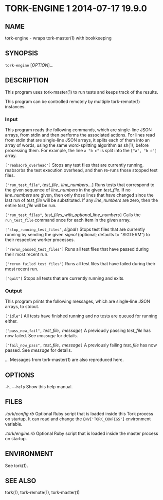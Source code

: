 # TORK-ENGINE 1 2014-07-17 19.9.0

## NAME

tork-engine - wraps tork-master(1) with bookkeeping

## SYNOPSIS

`tork-engine` [*OPTION*]...

## DESCRIPTION

This program uses tork-master(1) to run tests and keeps track of the results.

This program can be controlled remotely by multiple tork-remote(1) instances.

### Input

This program reads the following commands, which are single-line JSON arrays,
from stdin and then performs the associated actions.  For lines read from
stdin that are single-line JSON arrays, it splits each of them into an array
of words, using the same word-splitting algorithm as sh(1), before processing
them.  For example, the line `a "b c"` is split into the `["a", "b c"]` array.

`["reabsorb_overhead"]`
  Stops any test files that are currently running, reabsorbs the test
  execution overhead, and then re-runs those stopped test files.

`["run_test_file"`, *test_file*`,` *line_numbers*...`]`
  Runs tests that correspond to the given sequence of *line_numbers* in the
  given *test_file*.  If no *line_numbers* are given, then only those lines
  that have changed since the last run of *test_file* will be substituted.
  If any *line_numbers* are zero, then the entire *test_file* will be run.

`["run_test_files"`, *test\_files\_with\_optional\_line\_numbers*`]`
  Calls the `run_test_file` command once for each item in the given array.

`["stop_running_test_files"`, *signal*`]`
  Stops test files that are currently running by sending the given *signal*
  (optional; defaults to "SIGTERM") to their respective worker processes.

`["rerun_passed_test_files"]`
  Runs all test files that have passed during their most recent run.

`["rerun_failed_test_files"]`
  Runs all test files that have failed during their most recent run.

`["quit"]`
  Stops all tests that are currently running and exits.

### Output

This program prints the following messages, which are single-line JSON arrays,
to stdout.

`["idle"]`
  All tests have finished running and no tests are queued for running either.

`["pass_now_fail",` *test_file*`,` *message*`]`
  A previously passing *test_file* has now failed.  See *message* for details.

`["fail_now_pass",` *test_file*`,` *message*`]`
  A previously failing *test_file* has now passed.  See *message* for details.

*...*
  Messages from tork-master(1) are also reproduced here.

## OPTIONS

`-h`, `--help`
  Show this help manual.

## FILES

*.tork/config.rb*
  Optional Ruby script that is loaded inside this Tork process on startup.
  It can read and change the `ENV['TORK_CONFIGS']` environment variable.

*.tork/engine.rb*
  Optional Ruby script that is loaded inside the master process on startup.

## ENVIRONMENT

See tork(1).

## SEE ALSO

tork(1), tork-remote(1), tork-master(1)